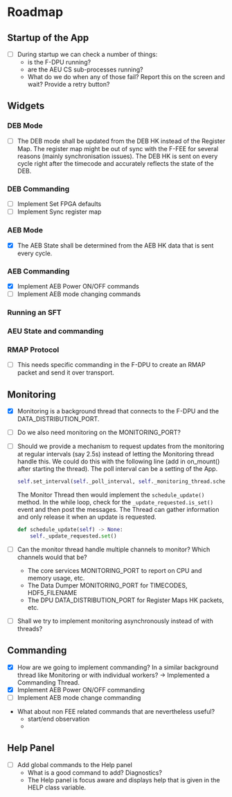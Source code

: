 # Roadmap

## Startup of the App

- [ ] During startup we can check a number of things:
	- is the F-DPU running?
	- are the AEU CS sub-processes running?
    - What do we do when any of those fail? Report this on the screen and wait? Provide a retry button?

## Widgets

### DEB Mode

- [ ]  The DEB mode shall be updated from the DEB HK instead of the Register Map. The register map might be out of sync with the F-FEE for several reasons (mainly synchronisation issues). The DEB HK is sent on every cycle right after the timecode and accurately reflects the state of the DEB.

### DEB Commanding

- [ ] Implement Set FPGA defaults
- [ ] Implement Sync register map

### AEB Mode

- [x] The AEB State shall be determined from the AEB HK data that is sent every cycle.

### AEB Commanding

- [x] Implement AEB Power ON/OFF commands
- [ ] Implement AEB mode changing commands

### Running an SFT

### AEU State and commanding

### RMAP Protocol

- [ ] This needs specific commanding in the F-DPU to create an RMAP packet and send it over transport.

## Monitoring

- [x] Monitoring is a background thread that connects to the F-DPU and the DATA_DISTRIBUTION_PORT.
- [ ] Do we also need monitoring on the MONITORING_PORT?
- [ ] Should we provide a mechanism to request updates from the monitoring at regular intervals (say 2.5s) instead of letting the Monitoring thread handle this. We could do this with the following line (add in on_mount() after starting the thread). The poll interval can be a setting of the App.
	```python
	self.set_interval(self._poll_interval, self._monitoring_thread.schedule_update)
	```
	The Monitor Thread then would implement the `schedule_update()` method. In the while loop, check for the `_update_requested.is_set()` event and then post the messages. The Thread can gather information and only release it when an update is requested.

	```python
	def schedule_update(self) -> None:
        self._update_requested.set()
    ```
 
- [ ] Can the monitor thread handle multiple channels to monitor? Which channels would that be?
  - The core services MONITORING_PORT to report on CPU and memory usage, etc.
  - The Data Dumper MONITORING_PORT for TIMECODES, HDF5_FILENAME
  - The DPU DATA_DISTRIBUTION_PORT for Register Maps HK packets, etc.

- [ ] Shall we try to implement monitoring asynchronously instead of with threads?  

## Commanding

- [x] How are we going to implement commanding? In a similar background thread like Monitoring or with individual workers? -> Implemented a Commanding Thread.
- [x] Implement AEB Power ON/OFF commanding
- [ ] Implement AEB mode change commanding
- What about non FEE related commands that are nevertheless useful?
  - start/end observation
  - 


## Help Panel

- [ ] Add global commands to the Help panel
  - What is a good command to add? Diagnostics?
  - The Help panel is focus aware and displays help that is given in the HELP class variable.
